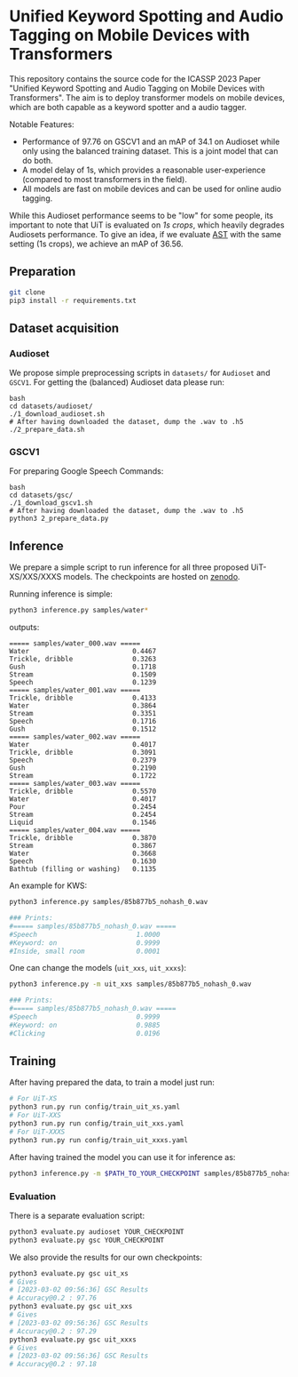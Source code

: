 # Unified Keyword Spotting and Audio Tagging on Mobile Devices with Transformers


This repository contains the source code for the ICASSP 2023 Paper "Unified Keyword Spotting and Audio Tagging on Mobile Devices with Transformers".
The aim is to deploy transformer models on mobile devices, which are both capable as a keyword spotter and a audio tagger.


Notable Features:

* Performance of 97.76 on GSCV1 and an mAP of 34.1 on Audioset while only using the balanced training dataset. This is a joint model that can do both.
* A model delay of 1s, which provides a reasonable user-experience (compared to most transformers in the field).
* All models are fast on mobile devices and can be used for online audio tagging.

While this Audioset performance seems to be "low" for some people, its important to note that UiT is evaluated on *1s crops*, which heavily degrades Audiosets performance.
To give an idea, if we evaluate [AST](https://github.com/YuanGongND/ast) with the same setting (1s crops), we achieve an mAP of 36.56.


## Preparation

```bash
git clone
pip3 install -r requirements.txt
```

## Dataset acquisition


### Audioset

We propose simple preprocessing scripts in `datasets/` for `Audioset` and `GSCV1`.
For getting the (balanced) Audioset data please run:

```
bash
cd datasets/audioset/
./1_download_audioset.sh
# After having downloaded the dataset, dump the .wav to .h5
./2_prepare_data.sh
```


### GSCV1

For preparing Google Speech Commands:

```
bash
cd datasets/gsc/
./1_download_gscv1.sh
# After having downloaded the dataset, dump the .wav to .h5
python3 2_prepare_data.py
```



## Inference


We prepare a simple script to run inference for all three proposed UiT-XS/XXS/XXXS models.
The checkpoints are hosted on [zenodo](https://zenodo.org/record/7690036).

Running inference is simple:

```bash
python3 inference.py samples/water*
```

outputs:

```
===== samples/water_000.wav =====
Water                          0.4467
Trickle, dribble               0.3263
Gush                           0.1718
Stream                         0.1509
Speech                         0.1239
===== samples/water_001.wav =====
Trickle, dribble               0.4133
Water                          0.3864
Stream                         0.3351
Speech                         0.1716
Gush                           0.1512
===== samples/water_002.wav =====
Water                          0.4017
Trickle, dribble               0.3091
Speech                         0.2379
Gush                           0.2190
Stream                         0.1722
===== samples/water_003.wav =====                                                               
Trickle, dribble               0.5570                                                           
Water                          0.4017
Pour                           0.2454
Stream                         0.2454
Liquid                         0.1546
===== samples/water_004.wav =====
Trickle, dribble               0.3870
Stream                         0.3867
Water                          0.3668
Speech                         0.1630
Bathtub (filling or washing)   0.1135
```

An example for KWS:

```bash
python3 inference.py samples/85b877b5_nohash_0.wav

### Prints:
#===== samples/85b877b5_nohash_0.wav =====
#Speech                         1.0000
#Keyword: on                    0.9999
#Inside, small room             0.0001
```

One can change the models (`uit_xxs`, `uit_xxxs`):

```bash
python3 inference.py -m uit_xxs samples/85b877b5_nohash_0.wav

### Prints:
#===== samples/85b877b5_nohash_0.wav =====
#Speech                         0.9999
#Keyword: on                    0.9885
#Clicking                       0.0196
```

## Training


After having prepared the data, to train a model just run:

```bash
# For UiT-XS
python3 run.py run config/train_uit_xs.yaml
# For UiT-XXS
python3 run.py run config/train_uit_xxs.yaml
# For UiT-XXXS
python3 run.py run config/train_uit_xxxs.yaml
```


After having trained the model you can use it for inference as:

```bash
python3 inference.py -m $PATH_TO_YOUR_CHECKPOINT samples/85b877b5_nohash_0.wav
```

### Evaluation

There is a separate evaluation script:

```bash
python3 evaluate.py audioset YOUR_CHECKPOINT
python3 evaluate.py gsc YOUR_CHECKPOINT
```

We also provide the results for our own checkpoints:

```bash
python3 evaluate.py gsc uit_xs
# Gives
# [2023-03-02 09:56:36] GSC Results                                                    
# Accuracy@0.2 : 97.76
python3 evaluate.py gsc uit_xxs
# Gives
# [2023-03-02 09:56:36] GSC Results                                                    
# Accuracy@0.2 : 97.29
python3 evaluate.py gsc uit_xxxs
# Gives
# [2023-03-02 09:56:36] GSC Results                                                    
# Accuracy@0.2 : 97.18
```

